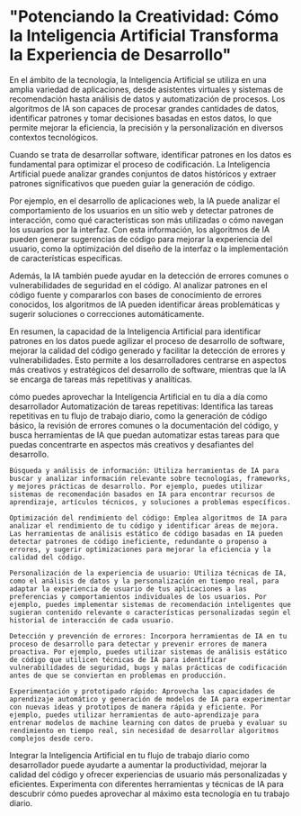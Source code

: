 # "Potenciando la Creatividad: Cómo la Inteligencia Artificial Transforma la Experiencia de Desarrollo"
En el ámbito de la tecnología, la Inteligencia Artificial se utiliza en una amplia variedad de aplicaciones, desde asistentes virtuales y sistemas de recomendación hasta análisis de datos y automatización de procesos. Los algoritmos de IA son capaces de procesar grandes cantidades de datos, identificar patrones y tomar decisiones basadas en estos datos, lo que permite mejorar la eficiencia, la precisión y la personalización en diversos contextos tecnológicos.

Cuando se trata de desarrollar software, identificar patrones en los datos es fundamental para optimizar el proceso de codificación. La Inteligencia Artificial puede analizar grandes conjuntos de datos históricos y extraer patrones significativos que pueden guiar la generación de código.

Por ejemplo, en el desarrollo de aplicaciones web, la IA puede analizar el comportamiento de los usuarios en un sitio web y detectar patrones de interacción, como qué características son más utilizadas o cómo navegan los usuarios por la interfaz. Con esta información, los algoritmos de IA pueden generar sugerencias de código para mejorar la experiencia del usuario, como la optimización del diseño de la interfaz o la implementación de características específicas.

Además, la IA también puede ayudar en la detección de errores comunes o vulnerabilidades de seguridad en el código. Al analizar patrones en el código fuente y compararlos con bases de conocimiento de errores conocidos, los algoritmos de IA pueden identificar áreas problemáticas y sugerir soluciones o correcciones automáticamente.

En resumen, la capacidad de la Inteligencia Artificial para identificar patrones en los datos puede agilizar el proceso de desarrollo de software, mejorar la calidad del código generado y facilitar la detección de errores y vulnerabilidades. Esto permite a los desarrolladores centrarse en aspectos más creativos y estratégicos del desarrollo de software, mientras que la IA se encarga de tareas más repetitivas y analíticas.

cómo puedes aprovechar la Inteligencia Artificial en tu día a día como desarrollador Automatización de tareas repetitivas: Identifica las tareas repetitivas en tu flujo de trabajo diario, como la generación de código básico, la revisión de errores comunes o la documentación del código, y busca herramientas de IA que puedan automatizar estas tareas para que puedas concentrarte en aspectos más creativos y desafiantes del desarrollo.

    Búsqueda y análisis de información: Utiliza herramientas de IA para buscar y analizar información relevante sobre tecnologías, frameworks, y mejores prácticas de desarrollo. Por ejemplo, puedes utilizar sistemas de recomendación basados en IA para encontrar recursos de aprendizaje, artículos técnicos, y soluciones a problemas específicos.

    Optimización del rendimiento del código: Emplea algoritmos de IA para analizar el rendimiento de tu código y identificar áreas de mejora. Las herramientas de análisis estático de código basadas en IA pueden detectar patrones de código ineficiente, redundante o propenso a errores, y sugerir optimizaciones para mejorar la eficiencia y la calidad del código.

    Personalización de la experiencia de usuario: Utiliza técnicas de IA, como el análisis de datos y la personalización en tiempo real, para adaptar la experiencia de usuario de tus aplicaciones a las preferencias y comportamientos individuales de los usuarios. Por ejemplo, puedes implementar sistemas de recomendación inteligentes que sugieran contenido relevante o características personalizadas según el historial de interacción de cada usuario.

    Detección y prevención de errores: Incorpora herramientas de IA en tu proceso de desarrollo para detectar y prevenir errores de manera proactiva. Por ejemplo, puedes utilizar sistemas de análisis estático de código que utilicen técnicas de IA para identificar vulnerabilidades de seguridad, bugs y malas prácticas de codificación antes de que se conviertan en problemas en producción.

    Experimentación y prototipado rápido: Aprovecha las capacidades de aprendizaje automático y generación de modelos de IA para experimentar con nuevas ideas y prototipos de manera rápida y eficiente. Por ejemplo, puedes utilizar herramientas de auto-aprendizaje para entrenar modelos de machine learning con datos de prueba y evaluar su rendimiento en tiempo real, sin necesidad de desarrollar algoritmos complejos desde cero.

Integrar la Inteligencia Artificial en tu flujo de trabajo diario como desarrollador puede ayudarte a aumentar la productividad, mejorar la calidad del código y ofrecer experiencias de usuario más personalizadas y eficientes. Experimenta con diferentes herramientas y técnicas de IA para descubrir cómo puedes aprovechar al máximo esta tecnología en tu trabajo diario.
